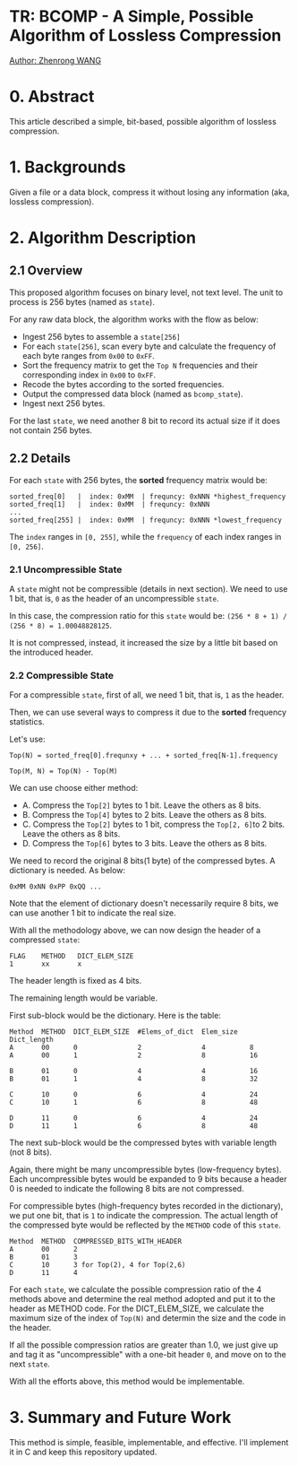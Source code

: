 # TR: BCOMP - A Simple, Possible Algorithm of Lossless Compression

[Author: Zhenrong WANG](https://github.com/zhenrong-wang)

# 0. Abstract

This article described a simple, bit-based, possible algorithm of lossless compression. 

# 1. Backgrounds

Given a file or a data block, compress it without losing any information (aka, lossless compression).

# 2. Algorithm Description

## 2.1 Overview

This proposed algorithm focuses on binary level, not text level. The unit to process is 256 bytes (named as `state`).

For any raw data block, the algorithm works with the flow as below:

- Ingest 256 bytes to assemble a `state[256]`
- For each `state[256]`, scan every byte and calculate the frequency of each byte ranges from `0x00` to `0xFF`.
- Sort the frequency matrix to get the `Top N` frequencies and their corresponding index in `0x00` to `0xFF`.
- Recode the bytes according to the sorted frequencies.
- Output the compressed data block (named as `bcomp_state`).
- Ingest next 256 bytes.

For the last `state`, we need another 8 bit to record its actual size if it does not contain 256 bytes.

## 2.2 Details

For each `state` with 256 bytes, the **sorted** frequency matrix would be:

```
sorted_freq[0]   |  index: 0xMM  | frequncy: 0xNNN *highest_frequency
sorted_freq[1]   |  index: 0xMM  | frequncy: 0xNNN
...
sorted_freq[255] |  index: 0xMM  | frequncy: 0xNNN *lowest_frequency
```
The `index` ranges in `[0, 255]`, while the `frequency` of each index ranges in `[0, 256]`.

### 2.1 Uncompressible State

A `state` might not be compressible (details in next section). We need to use 1 bit, that is, `0` as the header of an uncompressible `state`.

In this case, the compression ratio for this `state` would be: `(256 * 8 + 1) / (256 * 8) = 1.00048828125`. 

It is not compressed, instead, it increased the size by a little bit based on the introduced header.

### 2.2 Compressible State

For a compressible `state`, first of all, we need 1 bit, that is, `1` as the header.

Then, we can use several ways to compress it due to the **sorted** frequency statistics. 

Let's use:

`Top(N) = sorted_freq[0].frequnxy + ... + sorted_freq[N-1].frequency`

`Top(M, N) = Top(N) - Top(M)`

We can use choose either method:

- A. Compress the `Top[2]` bytes to 1 bit. Leave the others as 8 bits.
- B. Compress the `Top[4]` bytes to 2 bits. Leave the others as 8 bits.
- C. Compress the `Top[2]` bytes to 1 bit, compress the `Top[2, 6]`to 2 bits. Leave the others as 8 bits.
- D. Compress the `Top[6]` bytes to 3 bits. Leave the others as 8 bits.

We need to record the original 8 bits(1 byte) of the compressed bytes. A dictionary is needed. As below:

`0xMM 0xNN 0xPP 0xQQ ... `

Note that the element of dictionary doesn't necessarily require 8 bits, we can use another 1 bit to indicate the real size.

With all the methodology above, we can now design the header of a compressed `state`:

```
FLAG    METHOD   DICT_ELEM_SIZE
1       xx       x
```
The header length is fixed as 4 bits.

The remaining length would be variable. 

First sub-block would be the dictionary. Here is the table:

```
Method  METHOD  DICT_ELEM_SIZE  #Elems_of_dict  Elem_size   Dict_length
A       00      0               2               4           8
A       00      1               2               8           16

B       01      0               4               4           16
B       01      1               4               8           32

C       10      0               6               4           24
C       10      1               6               8           48

D       11      0               6               4           24
D       11      1               6               8           48

```
The next sub-block would be the compressed bytes with variable length (not 8 bits). 

Again, there might be many uncompressible bytes (low-frequency bytes). Each uncompressible bytes would be expanded to 9 bits because a header 0 is needed to indicate the following 8 bits are not compressed.

For compressible bytes (high-frequency bytes recorded in the dictionary), we put one bit, that is `1` to indicate the compression. The actual length of the compressed byte would be reflected by the `METHOD` code of this `state`.

```
Method  METHOD  COMPRESSED_BITS_WITH_HEADER
A       00      2
B       01      3
C       10      3 for Top(2), 4 for Top(2,6)
D       11      4
```

For each `state`, we calculate the possible compression ratio of the 4 methods above and determine the real method adopted and put it to the header as METHOD code. For the DICT_ELEM_SIZE, we calculate the maximum size of the index of `Top(N)` and determin the size and the code in the header.

If all the possible compression ratios are greater than 1.0, we just give up and tag it as "uncompressible" with a one-bit header `0`, and move on to the next `state`.

With all the efforts above, this method would be implementable.


# 3. Summary and Future Work

This method is simple, feasible, implementable, and effective. I'll implement it in C and keep this repository updated.
